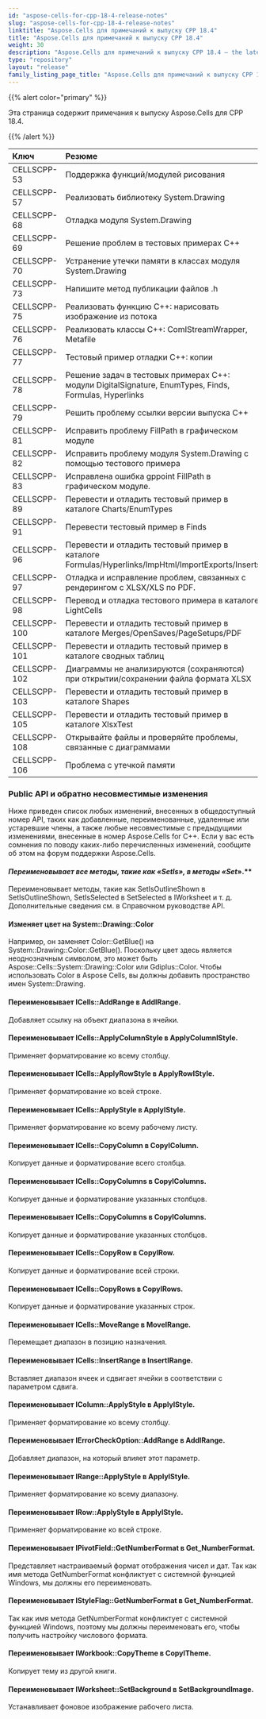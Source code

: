 ```yaml
---
id: "aspose-cells-for-cpp-18-4-release-notes"
slug: "aspose-cells-for-cpp-18-4-release-notes"
linktitle: "Aspose.Cells для примечаний к выпуску CPP 18.4"
title: "Aspose.Cells для примечаний к выпуску CPP 18.4"
weight: 30
description: "Aspose.Cells для примечаний к выпуску CPP 18.4 – the latest updates and fixes."
type: "repository"
layout: "release"
family_listing_page_title: "Aspose.Cells для примечаний к выпуску CPP 18.4"
---
```

{{% alert color="primary" %}} 

Эта страница содержит примечания к выпуску Aspose.Cells для CPP 18.4.

{{% /alert %}} 

|**Ключ**|**Резюме**|**Категория**|
|:- |:- |:- |
|CELLSCPP-53|Поддержка функций/модулей рисования|Новая особенность|
|CELLSCPP-57|Реализовать библиотеку System.Drawing|Новая особенность|
|CELLSCPP-68|Отладка модуля System.Drawing|Новая особенность|
|CELLSCPP-69|Решение проблем в тестовых примерах C++|Новая особенность|
|CELLSCPP-70|Устранение утечки памяти в классах модуля System.Drawing|Новая особенность|
|CELLSCPP-73|Напишите метод публикации файлов .h|Новая особенность|
|CELLSCPP-75|Реализовать функцию C++: нарисовать изображение из потока|Новая особенность|
|CELLSCPP-76|Реализовать классы C++: ComIStreamWrapper, Metafile|Новая особенность|
|CELLSCPP-77|Тестовый пример отладки C++: копии|Новая особенность|
|CELLSCPP-78|Решение задач в тестовых примерах C++: модули DigitalSignature, EnumTypes, Finds, Formulas, Hyperlinks|Новая особенность|
|CELLSCPP-79|Решить проблему ссылки версии выпуска C++|Новая особенность|
|CELLSCPP-81|Исправить проблему FillPath в графическом модуле|Новая особенность|
|CELLSCPP-82|Исправить проблему модуля System.Drawing с помощью тестового примера|Новая особенность|
|CELLSCPP-83|Исправлена ошибка gppoint FillPath в графическом модуле.|Новая особенность|
|CELLSCPP-89|Перевести и отладить тестовый пример в каталоге Charts/EnumTypes|Новая особенность|
|CELLSCPP-91|Перевести тестовый пример в Finds|Новая особенность|
|CELLSCPP-96|Перевести и отладить тестовый пример в каталоге Formulas/Hyperlinks/ImpHtml/ImportExports/Inserts|Новая особенность|
|CELLSCPP-97|Отладка и исправление проблем, связанных с рендерингом с XLSX/XLS по PDF.|Новая особенность|
|CELLSCPP-98|Перевод и отладка тестового примера в каталоге LightCells|Новая особенность|
|CELLSCPP-100|Перевести и отладить тестовый пример в каталоге Merges/OpenSaves/PageSetups/PDF|Новая особенность|
|CELLSCPP-101|Перевести и отладить тестовый пример в каталоге сводных таблиц|Новая особенность|
|CELLSCPP-102|Диаграммы не анализируются (сохраняются) при открытии/сохранении файла формата XLSX|Новая особенность|
|CELLSCPP-103|Перевести и отладить тестовый пример в каталоге Shapes|Новая особенность|
|CELLSCPP-105|Перевести и отладить тестовый пример в каталоге XlsxTest|Новая особенность|
|CELLSCPP-108|Открывайте файлы и проверяйте проблемы, связанные с диаграммами|Новая особенность|
|CELLSCPP-106|Проблема с утечкой памяти|Ошибка|
### **Public API и обратно несовместимые изменения**
Ниже приведен список любых изменений, внесенных в общедоступный номер API, таких как добавленные, переименованные, удаленные или устаревшие члены, а также любые несовместимые с предыдущими изменениями, внесенные в номер Aspose.Cells for C++. Если у вас есть сомнения по поводу каких-либо перечисленных изменений, сообщите об этом на форум поддержки Aspose.Cells.
#### **Переименовывает все методы, такие как «SetIs*», в методы «Set*».**
Переименовывает методы, такие как SetIsOutlineShown в SetIsOutlineShown, SetIsSelected в SetSelected в IWorksheet и т. д. Дополнительные сведения см. в Справочном руководстве API.
#### **Изменяет цвет на System::Drawing::Color**
Например, он заменяет Color::GetBlue() на System::Drawing::Color::GetBlue(). Поскольку цвет здесь является неоднозначным символом, это может быть Aspose::Cells::System::Drawing::Color или Gdiplus::Color. Чтобы использовать Color в Aspose Cells, вы должны добавить пространство имен System::Drawing.
#### **Переименовывает ICells::AddRange в AddIRange.**
Добавляет ссылку на объект диапазона в ячейки.
#### **Переименовывает ICells::ApplyColumnStyle в ApplyColumnIStyle.**
Применяет форматирование ко всему столбцу.
#### **Переименовывает ICells::ApplyRowStyle в ApplyRowIStyle.**
Применяет форматирование ко всей строке.
#### **Переименовывает ICells::ApplyStyle в ApplyIStyle.**
Применяет форматирование ко всему рабочему листу.
#### **Переименовывает ICells::CopyColumn в CopyIColumn.**
Копирует данные и форматирование всего столбца.
#### **Переименовывает ICells::CopyColumns в CopyIColumns.**
Копирует данные и форматирование указанных столбцов.
#### **Переименовывает ICells::CopyColumns в CopyIColumns.**
Копирует данные и форматирование указанных столбцов.
#### **Переименовывает ICells::CopyRow в CopyIRow.**
Копирует данные и форматирование всей строки.
#### **Переименовывает ICells::CopyRows в CopyIRows.**
Копирует данные и форматирование указанных строк.
#### **Переименовывает ICells::MoveRange в MoveIRange.**
Перемещает диапазон в позицию назначения.
#### **Переименовывает ICells::InsertRange в InsertIRange.**
Вставляет диапазон ячеек и сдвигает ячейки в соответствии с параметром сдвига.
#### **Переименовывает IColumn::ApplyStyle в ApplyIStyle.**
Применяет форматирование ко всему столбцу.
#### **Переименовывает IErrorCheckOption::AddRange в AddIRange.**
Добавляет диапазон, на который влияет этот параметр.
#### **Переименовывает IRange::ApplyStyle в ApplyIStyle.**
Применяет форматирование ко всему диапазону.
#### **Переименовывает IRow::ApplyStyle в ApplyIStyle.**
Применяет форматирование ко всей строке.
#### **Переименовывает IPivotField::GetNumberFormat в Get_NumberFormat.**
Представляет настраиваемый формат отображения чисел и дат. Так как имя метода GetNumberFormat конфликтует с системной функцией Windows, мы должны его переименовать.
#### **Переименовывает IStyleFlag::GetNumberFormat в Get_NumberFormat.**
Так как имя метода GetNumberFormat конфликтует с системной функцией Windows, поэтому мы должны переименовать его, чтобы получить настройку числового формата.
#### **Переименовывает IWorkbook::CopyTheme в CopyITheme.**
Копирует тему из другой книги.
#### **Переименовывает IWorksheet::SetBackground в SetBackgroundImage.**
Устанавливает фоновое изображение рабочего листа.
